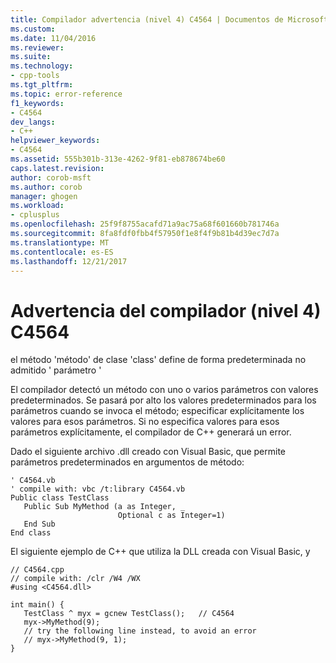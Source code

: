 ```yaml
---
title: Compilador advertencia (nivel 4) C4564 | Documentos de Microsoft
ms.custom: 
ms.date: 11/04/2016
ms.reviewer: 
ms.suite: 
ms.technology:
- cpp-tools
ms.tgt_pltfrm: 
ms.topic: error-reference
f1_keywords:
- C4564
dev_langs:
- C++
helpviewer_keywords:
- C4564
ms.assetid: 555b301b-313e-4262-9f81-eb878674be60
caps.latest.revision: 
author: corob-msft
ms.author: corob
manager: ghogen
ms.workload:
- cplusplus
ms.openlocfilehash: 25f9f8755acafd71a9ac75a68f601660b781746a
ms.sourcegitcommit: 8fa8fdf0fbb4f57950f1e8f4f9b81b4d39ec7d7a
ms.translationtype: MT
ms.contentlocale: es-ES
ms.lasthandoff: 12/21/2017
---
```

# <a name="compiler-warning-level-4-c4564"></a>Advertencia del compilador (nivel 4) C4564
el método 'método' de clase 'class' define de forma predeterminada no admitido ' parámetro '  
  
 El compilador detectó un método con uno o varios parámetros con valores predeterminados. Se pasará por alto los valores predeterminados para los parámetros cuando se invoca el método; especificar explícitamente los valores para esos parámetros. Si no especifica valores para esos parámetros explícitamente, el compilador de C++ generará un error.  
  
 Dado el siguiente archivo .dll creado con Visual Basic, que permite parámetros predeterminados en argumentos de método:  
  
```  
' C4564.vb  
' compile with: vbc /t:library C4564.vb  
Public class TestClass  
   Public Sub MyMethod (a as Integer, _  
                        Optional c as Integer=1)  
   End Sub  
End class  
```  
  
 El siguiente ejemplo de C++ que utiliza la DLL creada con Visual Basic, y  
  
```  
// C4564.cpp  
// compile with: /clr /W4 /WX  
#using <C4564.dll>  
  
int main() {  
   TestClass ^ myx = gcnew TestClass();   // C4564  
   myx->MyMethod(9);  
   // try the following line instead, to avoid an error  
   // myx->MyMethod(9, 1);  
}  
```